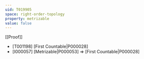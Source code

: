 ```yaml
---
uid: T019905
space: right-order-topology
property: metrizable
value: false
---
```

[[Proof]]

* [T001198] [First Countable|P000028]
* [I000057] [Metrizable|P000053] => [First Countable|P000028]

